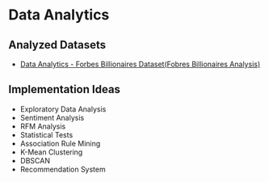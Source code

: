 # Data Analytics

## Analyzed Datasets

- <a href="https://github.com/rahulkothuri/MindWave/tree/main/Data%20Analytics/Forbes_Billionaires_analysis"> Data Analytics - Forbes Billionaires Dataset(Fobres Billionaires Analysis) </a>

## Implementation Ideas

- Exploratory Data Analysis
- Sentiment Analysis
- RFM Analysis
- Statistical Tests
- Association Rule Mining
- K-Mean Clustering
- DBSCAN
- Recommendation System
